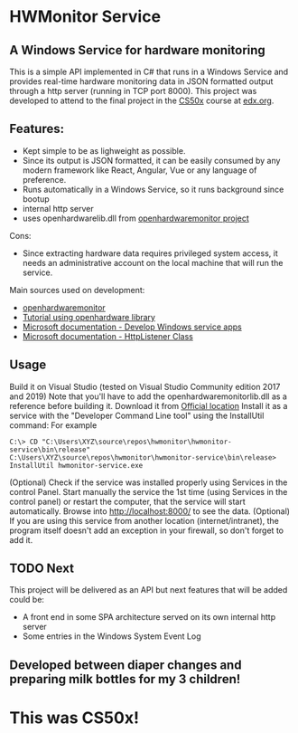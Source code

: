 # HWMonitor Service
## A Windows Service for hardware monitoring

This is a simple API implemented in C# that runs in a Windows Service and provides real-time hardware monitoring data in JSON formatted output through a http server (running in TCP port 8000).
This project was developed to attend to the final project in the [CS50x](https://www.edx.org/course/cs50s-introduction-to-computer-science) course at [edx.org](https://www.edx.org/).

## Features:
* Kept simple to be as lighweight as possible.
* Since its output is JSON formatted, it can be easily consumed by any modern framework like React, Angular, Vue or any language of preference.
* Runs automatically in a Windows Service, so it runs background since bootup
* internal http server
* uses openhardwarelib.dll from [openhardwaremonitor project](https://openhardwaremonitor.org/)

Cons:
* Since extracting hardware data requires privileged system access, it needs an administrative account on the local machine that will run the service.

Main sources used on development:
* [openhardwaremonitor](https://openhardwaremonitor.org/)
* [Tutorial using openhardware library](https://www.lattepanda.com/topic-f11t3004.html)
* [Microsoft documentation - Develop Windows service apps](https://docs.microsoft.com/en-us/dotnet/framework/windows-services/)
* [Microsoft documentation - HttpListener Class](https://docs.microsoft.com/en-us/dotnet/api/system.net.httplistener?view=netcore-3.1)

## Usage
Build it on Visual Studio (tested on Visual Studio Community edition 2017 and 2019)
Note that you'll have to add the openhardwaremonitorlib.dll as a reference before building it. Download it from [Official location](https://openhardwaremonitor.org/downloads/)
Install it as a service with the "Developer Command Line tool" using the InstallUtil command:
For example
```
C:\> CD "C:\Users\XYZ\source\repos\hwmonitor\hwmonitor-service\bin\release"
C:\Users\XYZ\source\repos\hwmonitor\hwmonitor-service\bin\release> InstallUtil hwmonitor-service.exe
```
(Optional) Check if the service was installed properly using Services in the control Panel.
Start manually the service the 1st time (using Services in the control panel) or restart the computer, that the service will start automatically.
Browse into [http://localhost:8000/](http://localhost:8000/) to see the data.
(Optional) If you are using this service from another location (internet/intranet), the program itself doesn't add an exception in your firewall, so don't forget to add it.

## TODO Next
This project will be delivered as an API but next features that will be added could be:
* A front end in some SPA architecture served on its own internal http server
* Some entries in the Windows System Event Log


## Developed between diaper changes and preparing milk bottles for my 3 children!

# This was CS50x!
